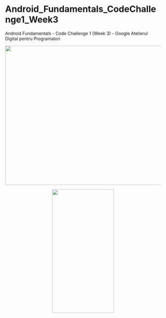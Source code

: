 # Android_Fundamentals_CodeChallenge1_Week3
Android Fundamentals - Code Challenge 1 (Week 3) - Google Atelierul Digital pentru Programatori
<br />
<p align="center"><img src="https://i.imgur.com/IgKvxKK.jpg" width="1800" height="450" /></p>
<p align="center"><img src="https://i.imgur.com/wsrXr9l.jpg" width="200" height="400" /></p>
